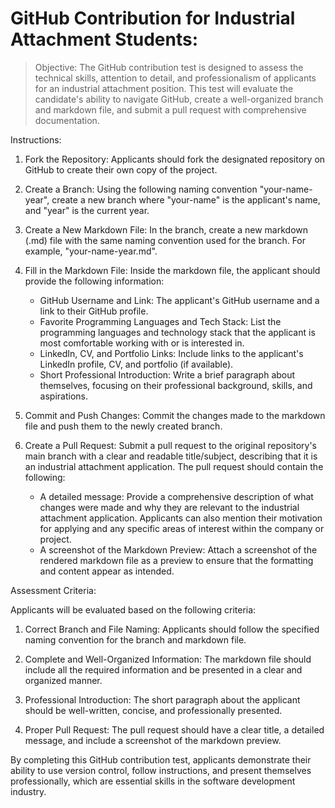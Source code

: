 # GitHub Contribution  for Industrial Attachment Students:

> Objective: The GitHub contribution test is designed to assess the technical skills, attention to detail, and professionalism of applicants for an industrial attachment position. This test will evaluate the candidate's ability to navigate GitHub, create a well-organized branch and markdown file, and submit a pull request with comprehensive documentation.

Instructions:

1. Fork the Repository: Applicants should fork the designated repository on GitHub to create their own copy of the project.

2. Create a Branch: Using the following naming convention "your-name-year", create a new branch where "your-name" is the applicant's name, and "year" is the current year.

3. Create a New Markdown File: In the branch, create a new markdown (.md) file with the same naming convention used for the branch. For example, "your-name-year.md".

4. Fill in the Markdown File: Inside the markdown file, the applicant should provide the following information:

   - GitHub Username and Link: The applicant's GitHub username and a link to their GitHub profile.
   - Favorite Programming Languages and Tech Stack: List the programming languages and technology stack that the applicant is most comfortable working with or is interested in.
   - LinkedIn, CV, and Portfolio Links: Include links to the applicant's LinkedIn profile, CV, and portfolio (if available).
   - Short Professional Introduction: Write a brief paragraph about themselves, focusing on their professional background, skills, and aspirations.

5. Commit and Push Changes: Commit the changes made to the markdown file and push them to the newly created branch.

6. Create a Pull Request: Submit a pull request to the original repository's main branch with a clear and readable title/subject, describing that it is an industrial attachment application. The pull request should contain the following:

   - A detailed message: Provide a comprehensive description of what changes were made and why they are relevant to the industrial attachment application. Applicants can also mention their motivation for applying and any specific areas of interest within the company or project.
   - A screenshot of the Markdown Preview: Attach a screenshot of the rendered markdown file as a preview to ensure that the formatting and content appear as intended.

Assessment Criteria:

Applicants will be evaluated based on the following criteria:

1. Correct Branch and File Naming: Applicants should follow the specified naming convention for the branch and markdown file.

2. Complete and Well-Organized Information: The markdown file should include all the required information and be presented in a clear and organized manner.

3. Professional Introduction: The short paragraph about the applicant should be well-written, concise, and professionally presented.

4. Proper Pull Request: The pull request should have a clear title, a detailed message, and include a screenshot of the markdown preview.

By completing this GitHub contribution test, applicants demonstrate their ability to use version control, follow instructions, and present themselves professionally, which are essential skills in the software development industry.
